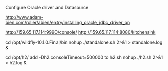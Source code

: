 Configure Oracle driver and Datasource

http://www.adam-bien.com/roller/abien/entry/installing_oracle_jdbc_driver_on


http://159.65.117.114:9990/console/
http://159.65.117.114:8080/kitchensink


cd /opt/wildfly-10.1.0.Final/bin
nohup ./standalone.sh 2>&1 > standalone.log &

cd /opt/h2/
add -Dh2.consoleTimeout=500000 to h2.sh
nohup ./h2.sh 2>&1 > h2.log &

